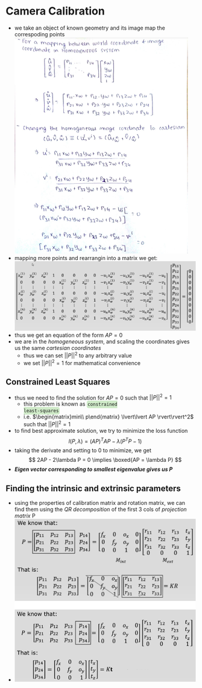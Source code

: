 
# Camera Calibration

- we take an object of known geometry and its image map the correspoding points
![](/assets/images/2022-01-27-19-04-05.png)
- mapping more points and rearrangin into a matrix we get:
![](/assets/images/2022-01-27-19-06-21.png)
- thus we get an equation of the form $AP = 0$
- we are in the *homogeneous system*, and scaling the coordinates gives us the same *cartesian coordinates*
  - thus we can set $\lvert\lvert P \rvert\rvert^2$ to any arbitrary value
  - we set $\lvert\lvert P \rvert\rvert^2 = 1$ for mathematical convenience 
  
## Constrained Least  Squares

- thus we need to find the solution for $AP = 0$ such that $\lvert\lvert P \rvert\rvert^2 = 1$
  - this problem is known as <code style="background-color: #43b02a40; padding:3px 2px; border-radius: 5px">constrained least-squares</code>
  - i.e. $\begin{matrix}min\\ p\end{matrix} \lvert\lvert AP \rvert\rvert^2$ such that $\lvert\lvert P \rvert\rvert^2 = 1$
- to find best approximate solution, we try to minimize the loss function 
$$
l(P, \lambda) = (AP)^TAP - \lambda(P^TP-1)
$$
- taking the derivate and setting to $0$ to minimize, we get 
$$
2AP - 2\lambda P = 0 \implies \boxed{AP = \lambda P}
$$
- **_Eigen vector corresponding to smallest eigenvalue gives us P_**

## Finding the intrinsic and extrinsic parameters

- using the properties of calibration matrix and rotation matrix, we can find them using the *QR decomposition* of the first 3 cols of *projection matrix* P 
- ![](/assets/images/2022-01-27-19-38-51.png)
